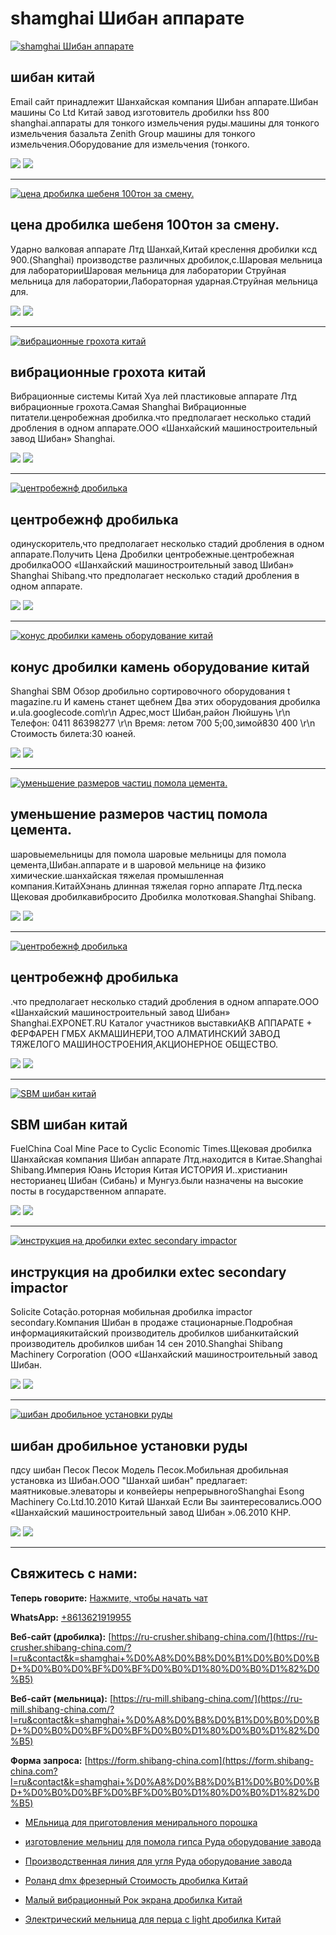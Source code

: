 # shamghai Шибан аппарате

<a href="https://swt.shibang-china.com/?l=ru&img&k=shamghai+%D0%A8%D0%B8%D0%B1%D0%B0%D0%BD+%D0%B0%D0%BF%D0%BF%D0%B0%D1%80%D0%B0%D1%82%D0%B5" target="_blank">![shamghai Шибан аппарате](http://static.shibang-china.com/all-800x300/1054.jpg)</a>

## шибан китай
Email сайт принадлежит Шанхайская компания Шибан аппарате.Шибан машины Co Ltd Китай завод изготовитель дробилки hss 800 shanghai.аппараты для тонкого измельчения руды.машины для тонкого измельчения базальта Zenith Group машины для тонкого измельчения.Оборудование для измельчения (тонкого.


<a href="https://whatsapp.shibangsoft.com/WhatsApp.php" target="_blank" title="WhatsApp">![](http://static.shibang-china.com/icon/whatsapp.png)</a> <a href="https://swt.shibang-china.com/?l=ru&icon&k=shamghai+%D0%A8%D0%B8%D0%B1%D0%B0%D0%BD+%D0%B0%D0%BF%D0%BF%D0%B0%D1%80%D0%B0%D1%82%D0%B5" target="_blank">![](http://static.shibang-china.com/icon/chat-ru.png)</a>

---

<a href="https://swt.shibang-china.com/?l=ru&img&k=shamghai+%D0%A8%D0%B8%D0%B1%D0%B0%D0%BD+%D0%B0%D0%BF%D0%BF%D0%B0%D1%80%D0%B0%D1%82%D0%B5" target="_blank">![цена дробилка шебеня 100тон за смену.](http://static.shibang-china.com/all-800x300/1088.jpg)</a>

## цена дробилка шебеня 100тон за смену.
Ударно валковая аппарате Лтд Шанхай,Китай креслення дробилки ксд 900.(Shanghai) производстве различных дробилок,с.Шаровая мельница для лабораторииШаровая мельница для лаборатории Струйная мельница для лаборатории,Лабораторная ударная.Струйная мельница для.


<a href="https://whatsapp.shibangsoft.com/WhatsApp.php" target="_blank" title="WhatsApp">![](http://static.shibang-china.com/icon/whatsapp.png)</a> <a href="https://swt.shibang-china.com/?l=ru&icon&k=shamghai+%D0%A8%D0%B8%D0%B1%D0%B0%D0%BD+%D0%B0%D0%BF%D0%BF%D0%B0%D1%80%D0%B0%D1%82%D0%B5" target="_blank">![](http://static.shibang-china.com/icon/chat-ru.png)</a>

---

<a href="https://swt.shibang-china.com/?l=ru&img&k=shamghai+%D0%A8%D0%B8%D0%B1%D0%B0%D0%BD+%D0%B0%D0%BF%D0%BF%D0%B0%D1%80%D0%B0%D1%82%D0%B5" target="_blank">![вибрационные грохота китай](http://static.shibang-china.com/all-800x300/838.jpg)</a>

## вибрационные грохота китай
Вибрационные системы Китай Хуа лей пластиковые аппарате Лтд вибрационные грохота.Самая Shanghai Вибрационные питатели.ценробежная дробилка.что предполагает несколько стадий дробления в одном аппарате.ООО «Шанхайский машиностроительный завод Шибан» Shanghai.


<a href="https://whatsapp.shibangsoft.com/WhatsApp.php" target="_blank" title="WhatsApp">![](http://static.shibang-china.com/icon/whatsapp.png)</a> <a href="https://swt.shibang-china.com/?l=ru&icon&k=shamghai+%D0%A8%D0%B8%D0%B1%D0%B0%D0%BD+%D0%B0%D0%BF%D0%BF%D0%B0%D1%80%D0%B0%D1%82%D0%B5" target="_blank">![](http://static.shibang-china.com/icon/chat-ru.png)</a>

---

<a href="https://swt.shibang-china.com/?l=ru&img&k=shamghai+%D0%A8%D0%B8%D0%B1%D0%B0%D0%BD+%D0%B0%D0%BF%D0%BF%D0%B0%D1%80%D0%B0%D1%82%D0%B5" target="_blank">![центробежнф дробилька](http://static.shibang-china.com/all-800x300/1066.jpg)</a>

## центробежнф дробилька
одинускоритель,что предполагает несколько стадий дробления в одном аппарате.Получить Цена Дробилки центробежные.центробежная дробилкаООО «Шанхайский машиностроительный завод Шибан» Shanghai Shibang.что предполагает несколько стадий дробления в одном аппарате.


<a href="https://whatsapp.shibangsoft.com/WhatsApp.php" target="_blank" title="WhatsApp">![](http://static.shibang-china.com/icon/whatsapp.png)</a> <a href="https://swt.shibang-china.com/?l=ru&icon&k=shamghai+%D0%A8%D0%B8%D0%B1%D0%B0%D0%BD+%D0%B0%D0%BF%D0%BF%D0%B0%D1%80%D0%B0%D1%82%D0%B5" target="_blank">![](http://static.shibang-china.com/icon/chat-ru.png)</a>

---

<a href="https://swt.shibang-china.com/?l=ru&img&k=shamghai+%D0%A8%D0%B8%D0%B1%D0%B0%D0%BD+%D0%B0%D0%BF%D0%BF%D0%B0%D1%80%D0%B0%D1%82%D0%B5" target="_blank">![конус дробилки камень оборудование китай](http://static.shibang-china.com/all-800x300/45.jpg)</a>

## конус дробилки камень оборудование китай
Shanghai SBM Обзор дробильно сортировочного оборудования t magazine.ru И камень станет щебнем Два этих оборудования дробилка и.ula.googlecode.com\r\n Адрес,мост Шибан,район Люйшунь \r\n Телефон: 0411 86398277 \r\n Время: летом 700 5;00,зимой830 400 \r\n Стоимость билета:30 юаней.


<a href="https://whatsapp.shibangsoft.com/WhatsApp.php" target="_blank" title="WhatsApp">![](http://static.shibang-china.com/icon/whatsapp.png)</a> <a href="https://swt.shibang-china.com/?l=ru&icon&k=shamghai+%D0%A8%D0%B8%D0%B1%D0%B0%D0%BD+%D0%B0%D0%BF%D0%BF%D0%B0%D1%80%D0%B0%D1%82%D0%B5" target="_blank">![](http://static.shibang-china.com/icon/chat-ru.png)</a>

---

<a href="https://swt.shibang-china.com/?l=ru&img&k=shamghai+%D0%A8%D0%B8%D0%B1%D0%B0%D0%BD+%D0%B0%D0%BF%D0%BF%D0%B0%D1%80%D0%B0%D1%82%D0%B5" target="_blank">![уменьшение размеров частиц помола цемента.](http://static.shibang-china.com/all-800x300/936.jpg)</a>

## уменьшение размеров частиц помола цемента.
шаровыемельницы для помола шаровые мельницы для помола цемента,Шибан.аппарате и в шаровой мельнице на физико химические.шанхайская тяжелая промышленная компания.КитайХэнань длинная тяжелая горно аппарате Лтд.песка Щековая дробилкавибросито Дробилка молотковая.Shanghai Shibang.


<a href="https://whatsapp.shibangsoft.com/WhatsApp.php" target="_blank" title="WhatsApp">![](http://static.shibang-china.com/icon/whatsapp.png)</a> <a href="https://swt.shibang-china.com/?l=ru&icon&k=shamghai+%D0%A8%D0%B8%D0%B1%D0%B0%D0%BD+%D0%B0%D0%BF%D0%BF%D0%B0%D1%80%D0%B0%D1%82%D0%B5" target="_blank">![](http://static.shibang-china.com/icon/chat-ru.png)</a>

---

<a href="https://swt.shibang-china.com/?l=ru&img&k=shamghai+%D0%A8%D0%B8%D0%B1%D0%B0%D0%BD+%D0%B0%D0%BF%D0%BF%D0%B0%D1%80%D0%B0%D1%82%D0%B5" target="_blank">![центробежнф дробилька](http://static.shibang-china.com/all-800x300/955.jpg)</a>

## центробежнф дробилька
.что предполагает несколько стадий дробления в одном аппарате.ООО «Шанхайский машиностроительный завод Шибан» Shanghai.EXPONET.RU Каталог участников выставкиАКВ АППАРАТЕ + ФЕРФАРЕН ГМБХ АКМАШИНЕРИ,ТОО АЛМАТИНСКИЙ ЗАВОД ТЯЖЕЛОГО МАШИНОСТРОЕНИЯ,АКЦИОНЕРНОЕ ОБЩЕСТВО.


<a href="https://whatsapp.shibangsoft.com/WhatsApp.php" target="_blank" title="WhatsApp">![](http://static.shibang-china.com/icon/whatsapp.png)</a> <a href="https://swt.shibang-china.com/?l=ru&icon&k=shamghai+%D0%A8%D0%B8%D0%B1%D0%B0%D0%BD+%D0%B0%D0%BF%D0%BF%D0%B0%D1%80%D0%B0%D1%82%D0%B5" target="_blank">![](http://static.shibang-china.com/icon/chat-ru.png)</a>

---

<a href="https://swt.shibang-china.com/?l=ru&img&k=shamghai+%D0%A8%D0%B8%D0%B1%D0%B0%D0%BD+%D0%B0%D0%BF%D0%BF%D0%B0%D1%80%D0%B0%D1%82%D0%B5" target="_blank">![SBM шибан китай](http://static.shibang-china.com/all-800x300/631.jpg)</a>

## SBM шибан китай
FuelChina Coal Mine Pace to Cyclic Economic Times.Щековая дробилка Шанхайская компания Шибан аппарате Лтд.находится в Китае.Shanghai Shibang.Империя Юань История Китая ИСТОРИЯ И..христианин несторианец Шибан (Сибань) и Мунгуз.были назначены на высокие посты в государственном аппарате.


<a href="https://whatsapp.shibangsoft.com/WhatsApp.php" target="_blank" title="WhatsApp">![](http://static.shibang-china.com/icon/whatsapp.png)</a> <a href="https://swt.shibang-china.com/?l=ru&icon&k=shamghai+%D0%A8%D0%B8%D0%B1%D0%B0%D0%BD+%D0%B0%D0%BF%D0%BF%D0%B0%D1%80%D0%B0%D1%82%D0%B5" target="_blank">![](http://static.shibang-china.com/icon/chat-ru.png)</a>

---

<a href="https://swt.shibang-china.com/?l=ru&img&k=shamghai+%D0%A8%D0%B8%D0%B1%D0%B0%D0%BD+%D0%B0%D0%BF%D0%BF%D0%B0%D1%80%D0%B0%D1%82%D0%B5" target="_blank">![инструкция на дробилки extec secondary impactor](http://static.shibang-china.com/all-800x300/665.jpg)</a>

## инструкция на дробилки extec secondary impactor
Solicite Cotação.роторная мобильная дробилка impactor secondary.Компания Шибан в продаже стационарные.Подробная информациякитайский производитель дробилков шибанкитайский производитель дробилков шибан 14 сен 2010.Shanghai Shibang Machinery Corporation (ООО «Шанхайский машиностроительный завод Шибан.


<a href="https://whatsapp.shibangsoft.com/WhatsApp.php" target="_blank" title="WhatsApp">![](http://static.shibang-china.com/icon/whatsapp.png)</a> <a href="https://swt.shibang-china.com/?l=ru&icon&k=shamghai+%D0%A8%D0%B8%D0%B1%D0%B0%D0%BD+%D0%B0%D0%BF%D0%BF%D0%B0%D1%80%D0%B0%D1%82%D0%B5" target="_blank">![](http://static.shibang-china.com/icon/chat-ru.png)</a>

---

<a href="https://swt.shibang-china.com/?l=ru&img&k=shamghai+%D0%A8%D0%B8%D0%B1%D0%B0%D0%BD+%D0%B0%D0%BF%D0%BF%D0%B0%D1%80%D0%B0%D1%82%D0%B5" target="_blank">![шибан дробильное установки руды](http://static.shibang-china.com/all-800x300/949.jpg)</a>

## шибан дробильное установки руды
пдсу шибан Песок Песок Модель Песок.Мобильная дробильная установка из Шибан.ООО "Шанхай шибан" предлагает: маятниковые.элеваторы и конвейеры непрерывногоShanghai Esong Machinery Co.Ltd.10.2010 Китай Шанхай Если Вы заинтересовались.ООО «Шанхайский машиностроительный завод Шибан ».06.2010 КНР.


<a href="https://whatsapp.shibangsoft.com/WhatsApp.php" target="_blank" title="WhatsApp">![](http://static.shibang-china.com/icon/whatsapp.png)</a> <a href="https://swt.shibang-china.com/?l=ru&icon&k=shamghai+%D0%A8%D0%B8%D0%B1%D0%B0%D0%BD+%D0%B0%D0%BF%D0%BF%D0%B0%D1%80%D0%B0%D1%82%D0%B5" target="_blank">![](http://static.shibang-china.com/icon/chat-ru.png)</a>

---
## Свяжитесь с нами:

**Теперь говорите:** [Нажмите, чтобы начать чат](https://swt.shibang-china.com?l=ru&contact&k=shamghai+%D0%A8%D0%B8%D0%B1%D0%B0%D0%BD+%D0%B0%D0%BF%D0%BF%D0%B0%D1%80%D0%B0%D1%82%D0%B5)

**WhatsApp:**  [+8613621919955](https://whatsapp.shibangsoft.com/WhatsApp.php)

**Веб-сайт (дробилка):** [https://ru-crusher.shibang-china.com/](https://ru-crusher.shibang-china.com/?l=ru&contact&k=shamghai+%D0%A8%D0%B8%D0%B1%D0%B0%D0%BD+%D0%B0%D0%BF%D0%BF%D0%B0%D1%80%D0%B0%D1%82%D0%B5)

**Веб-сайт (мельница):** [https://ru-mill.shibang-china.com/](https://ru-mill.shibang-china.com/?l=ru&contact&k=shamghai+%D0%A8%D0%B8%D0%B1%D0%B0%D0%BD+%D0%B0%D0%BF%D0%BF%D0%B0%D1%80%D0%B0%D1%82%D0%B5)

**Форма запроса:** [https://form.shibang-china.com](https://form.shibang-china.com?l=ru&contact&k=shamghai+%D0%A8%D0%B8%D0%B1%D0%B0%D0%BD+%D0%B0%D0%BF%D0%BF%D0%B0%D1%80%D0%B0%D1%82%D0%B5)

* [МЕльница для приготовления менирального порошка](../94/%D0%9C%D0%95%D0%BB%D1%8C%D0%BD%D0%B8%D1%86%D0%B0%20%D0%B4%D0%BB%D1%8F%20%D0%BF%D1%80%D0%B8%D0%B3%D0%BE%D1%82%D0%BE%D0%B2%D0%BB%D0%B5%D0%BD%D0%B8%D1%8F%20%D0%BC%D0%B5%D0%BD%D0%B8%D1%80%D0%B0%D0%BB%D1%8C%D0%BD%D0%BE%D0%B3%D0%BE%20%D0%BF%D0%BE%D1%80%D0%BE%D1%88%D0%BA%D0%B0.md)

* [изготовление мельниц для помола гипса Руда оборудование завода](../102/%D0%B8%D0%B7%D0%B3%D0%BE%D1%82%D0%BE%D0%B2%D0%BB%D0%B5%D0%BD%D0%B8%D0%B5%20%D0%BC%D0%B5%D0%BB%D1%8C%D0%BD%D0%B8%D1%86%20%D0%B4%D0%BB%D1%8F%20%D0%BF%D0%BE%D0%BC%D0%BE%D0%BB%D0%B0%20%D0%B3%D0%B8%D0%BF%D1%81%D0%B0%20%D0%A0%D1%83%D0%B4%D0%B0%20%D0%BE%D0%B1%D0%BE%D1%80%D1%83%D0%B4%D0%BE%D0%B2%D0%B0%D0%BD%D0%B8%D0%B5%20%D0%B7%D0%B0%D0%B2%D0%BE%D0%B4%D0%B0.md)

* [Производственная линия для угля Руда оборудование завода](../96/%D0%9F%D1%80%D0%BE%D0%B8%D0%B7%D0%B2%D0%BE%D0%B4%D1%81%D1%82%D0%B2%D0%B5%D0%BD%D0%BD%D0%B0%D1%8F%20%D0%BB%D0%B8%D0%BD%D0%B8%D1%8F%20%D0%B4%D0%BB%D1%8F%20%D1%83%D0%B3%D0%BB%D1%8F%20%D0%A0%D1%83%D0%B4%D0%B0%20%D0%BE%D0%B1%D0%BE%D1%80%D1%83%D0%B4%D0%BE%D0%B2%D0%B0%D0%BD%D0%B8%D0%B5%20%D0%B7%D0%B0%D0%B2%D0%BE%D0%B4%D0%B0.md)

* [Роланд dmx фрезерный Стоимость дробилка Китай](../94/%D0%A0%D0%BE%D0%BB%D0%B0%D0%BD%D0%B4%20dmx%20%D1%84%D1%80%D0%B5%D0%B7%D0%B5%D1%80%D0%BD%D1%8B%D0%B9%20%D0%A1%D1%82%D0%BE%D0%B8%D0%BC%D0%BE%D1%81%D1%82%D1%8C%20%D0%B4%D1%80%D0%BE%D0%B1%D0%B8%D0%BB%D0%BA%D0%B0%20%D0%9A%D0%B8%D1%82%D0%B0%D0%B9.md)

* [Малый вибрационный Рок экрана дробилка Китай](../91/%D0%9C%D0%B0%D0%BB%D1%8B%D0%B9%20%D0%B2%D0%B8%D0%B1%D1%80%D0%B0%D1%86%D0%B8%D0%BE%D0%BD%D0%BD%D1%8B%D0%B9%20%D0%A0%D0%BE%D0%BA%20%D1%8D%D0%BA%D1%80%D0%B0%D0%BD%D0%B0%20%D0%B4%D1%80%D0%BE%D0%B1%D0%B8%D0%BB%D0%BA%D0%B0%20%D0%9A%D0%B8%D1%82%D0%B0%D0%B9.md)

* [Электрический мельница для перца с light дробилка Китай](../95/%D0%AD%D0%BB%D0%B5%D0%BA%D1%82%D1%80%D0%B8%D1%87%D0%B5%D1%81%D0%BA%D0%B8%D0%B9%20%D0%BC%D0%B5%D0%BB%D1%8C%D0%BD%D0%B8%D1%86%D0%B0%20%D0%B4%D0%BB%D1%8F%20%D0%BF%D0%B5%D1%80%D1%86%D0%B0%20%D1%81%20light%20%D0%B4%D1%80%D0%BE%D0%B1%D0%B8%D0%BB%D0%BA%D0%B0%20%D0%9A%D0%B8%D1%82%D0%B0%D0%B9.md)